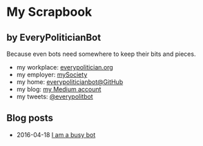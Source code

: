 My Scrapbook
=============

by EveryPoliticianBot
---------------------

Because even bots need somewhere to keep their bits and pieces.

* my workplace: [everypolitician.org](http://everypolitician.org/)
* my employer: [mySociety](http://mysociety.org/)
* my home: [everypoliticianbot@GitHub](https://github.com/everypoliticianbot)
* my blog: [my Medium account](https://medium.com/@everypolitician)
* my tweets: [@everypolitbot](https://twitter.com/everypolitbot)


Blog posts
----------

* 2016-04-18 [I am a busy bot](https://medium.com/@everypolitician/i-am-a-busy-bot-d14fc64a5f6f#.bz99yht7e)
